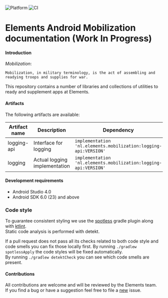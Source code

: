 ![Platform](https://img.shields.io/badge/platform-Android-blue.svg)
![CI](https://github.com/elementsinteractive/android-mobilization/workflows/CI/badge.svg)

Elements Android Mobilization documentation (Work In Progress)
==============================================================

#### Introduction
_Mobilization_:
```
Mobilization, in military terminology, is the act of assembling and readying troops and supplies for war.
```

This repository contains a number of libraries and collections of utilities to ready and supplement apps at Elements.

#### Artifacts

The following artifacts are available:

| Artifact name | Description  | Dependency |
|-|-|-|
| logging-api  | Interface for logging | `implementation 'nl.elements.mobilization:logging-api:VERSION'` |
| logging  | Actual logging implementation | `implementation 'nl.elements.mobilization:logging-api:VERSION'` |

#### Development requirements

* Android Studio 4.0
* Android SDK 6.0 (23) and above

### Code style

To guarantee consistent styling we use the [spotless](https://github.com/diffplug/spotless) gradle plugin along with [ktlint](https://github.com/pinterest/ktlint).  
Static code analysis is performed with detekt.

If a pull request does not pass all its checks related to both code style and code smells you can fix those locally first.
By running `./gradlew spotlessApply` the code styles will be fixed automatically.  
By running `./gradlew detektCheck` you can see which code smells are present.

#### Contributions
All contributions are welcome and will be reviewed by the Elements team.  
If you find a bug or have a suggestion feel free to file a [new](https://github.com/elementsinteractive/android-mobilization/issues/new) issue.

